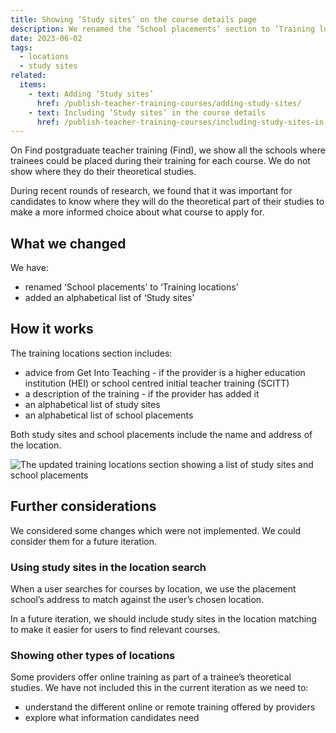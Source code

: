 ```yaml
---
title: Showing ‘Study sites’ on the course details page
description: We renamed the ‘School placements’ section to ‘Training locations’ on the course details page and added ‘Study sites’
date: 2023-06-02
tags:
  - locations
  - study sites
related:
  items:
    - text: Adding ‘Study sites’
      href: /publish-teacher-training-courses/adding-study-sites/
    - text: Including ‘Study sites’ in the course details
      href: /publish-teacher-training-courses/including-study-sites-in-the-course-details/
---
```


On Find postgraduate teacher training (Find), we show all the schools where trainees could be placed during their training for each course. We do not show where they do their theoretical studies.

During recent rounds of research, we found that it was important for candidates to know where they will do the theoretical part of their studies to make a more informed choice about what course to apply for.

## What we changed

We have:

- renamed ‘School placements’ to ‘Training locations’
- added an alphabetical list of ‘Study sites’

## How it works

The training locations section includes:
- advice from Get Into Teaching - if the provider is a higher education institution (HEI) or school centred initial teacher training (SCITT)
- a description of the training - if the provider has added it
- an alphabetical list of study sites
- an alphabetical list of school placements

Both study sites and school placements include the name and address of the location.

![The updated training locations section showing a list of study sites and school placements](training-locations.png)

## Further considerations

We considered some changes which were not implemented. We could consider them for a future iteration.

### Using study sites in the location search

When a user searches for courses by location, we use the placement school’s address to match against the user’s chosen location.

In a future iteration, we should include study sites in the location matching to make it easier for users to find relevant courses.

### Showing other types of locations

Some providers offer online training as part of a trainee’s theoretical studies. We have not included this in the current iteration as we need to:

- understand the different online or remote training offered by providers
- explore what information candidates need
